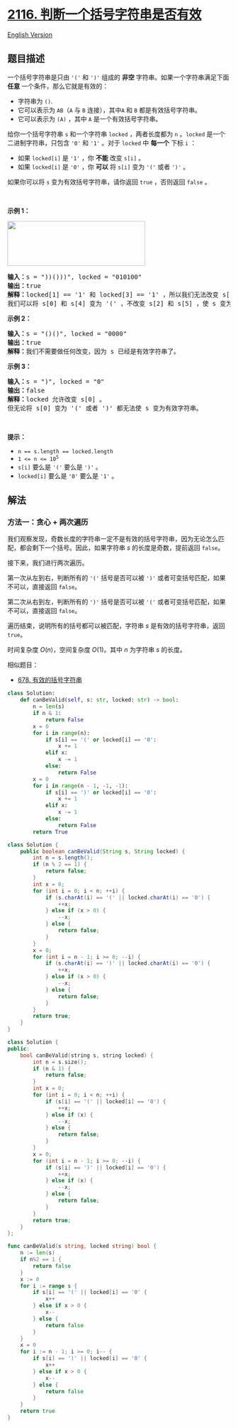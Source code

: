 # [2116. 判断一个括号字符串是否有效](https://leetcode.cn/problems/check-if-a-parentheses-string-can-be-valid)

[English Version](/solution/2100-2199/2116.Check%20if%20a%20Parentheses%20String%20Can%20Be%20Valid/README_EN.md)

<!-- tags:栈,贪心,字符串 -->

<!-- difficulty:中等 -->

## 题目描述

<!-- 这里写题目描述 -->

<p>一个括号字符串是只由&nbsp;<code>'('</code> 和&nbsp;<code>')'</code>&nbsp;组成的&nbsp;<strong>非空</strong>&nbsp;字符串。如果一个字符串满足下面 <b>任意</b>&nbsp;一个条件，那么它就是有效的：</p>

<ul>
	<li>字符串为&nbsp;<code>()</code>.</li>
	<li>它可以表示为 <code>AB</code><span style="">（</span><code>A</code>&nbsp;与&nbsp;<code>B</code>&nbsp;连接），其中<code>A</code> 和&nbsp;<code>B</code>&nbsp;都是有效括号字符串。</li>
	<li>它可以表示为&nbsp;<code>(A)</code>&nbsp;，其中&nbsp;<code>A</code>&nbsp;是一个有效括号字符串。</li>
</ul>

<p>给你一个括号字符串&nbsp;<code>s</code>&nbsp;和一个字符串&nbsp;<code>locked</code>&nbsp;，两者长度都为&nbsp;<code>n</code>&nbsp;。<code>locked</code>&nbsp;是一个二进制字符串，只包含&nbsp;<code>'0'</code>&nbsp;和&nbsp;<code>'1'</code>&nbsp;。对于&nbsp;<code>locked</code>&nbsp;中&nbsp;<strong>每一个</strong>&nbsp;下标&nbsp;<code>i</code> ：</p>

<ul>
	<li>如果&nbsp;<code>locked[i]</code>&nbsp;是&nbsp;<code>'1'</code>&nbsp;，你 <strong>不能</strong>&nbsp;改变&nbsp;<code>s[i]</code>&nbsp;。</li>
	<li>如果&nbsp;<code>locked[i]</code>&nbsp;是&nbsp;<code>'0'</code>&nbsp;，你&nbsp;<strong>可以</strong>&nbsp;将&nbsp;<code>s[i]</code>&nbsp;变为&nbsp;<code>'('</code>&nbsp;或者&nbsp;<code>')'</code>&nbsp;。</li>
</ul>

<p>如果你可以将 <code>s</code>&nbsp;变为有效括号字符串，请你返回&nbsp;<code>true</code>&nbsp;，否则返回&nbsp;<code>false</code>&nbsp;。</p>

<p>&nbsp;</p>

<p><strong>示例 1：</strong></p>

<p><img alt="" src="https://fastly.jsdelivr.net/gh/doocs/leetcode@main/solution/2100-2199/2116.Check%20if%20a%20Parentheses%20String%20Can%20Be%20Valid/images/eg1.png" style="width: 311px; height: 101px;" /></p>

<pre>
<b>输入：</b>s = "))()))", locked = "010100"
<b>输出：</b>true
<b>解释：</b>locked[1] == '1' 和 locked[3] == '1' ，所以我们无法改变 s[1] 或者 s[3] 。
我们可以将 s[0] 和 s[4] 变为 '(' ，不改变 s[2] 和 s[5] ，使 s 变为有效字符串。</pre>

<p><strong>示例 2：</strong></p>

<pre>
<b>输入：</b>s = "()()", locked = "0000"
<b>输出：</b>true
<b>解释：</b>我们不需要做任何改变，因为 s 已经是有效字符串了。
</pre>

<p><strong>示例 3：</strong></p>

<pre>
<b>输入：</b>s = ")", locked = "0"
<b>输出：</b>false
<b>解释：</b>locked 允许改变 s[0] 。
但无论将 s[0] 变为 '(' 或者 ')' 都无法使 s 变为有效字符串。
</pre>

<p>&nbsp;</p>

<p><strong>提示：</strong></p>

<ul>
	<li><code>n == s.length == locked.length</code></li>
	<li><code>1 &lt;= n &lt;= 10<sup>5</sup></code></li>
	<li><code>s[i]</code>&nbsp;要么是&nbsp;<code>'('</code>&nbsp;要么是&nbsp;<code>')'</code>&nbsp;。</li>
	<li><code>locked[i]</code> 要么是&nbsp;<code>'0'</code>&nbsp;要么是&nbsp;<code>'1'</code> 。</li>
</ul>

## 解法

### 方法一：贪心 + 两次遍历

我们观察发现，奇数长度的字符串一定不是有效的括号字符串，因为无论怎么匹配，都会剩下一个括号。因此，如果字符串 $s$ 的长度是奇数，提前返回 `false`。

接下来，我们进行两次遍历。

第一次从左到右，判断所有的 `'('` 括号是否可以被 `')'` 或者可变括号匹配，如果不可以，直接返回 `false`。

第二次从右到左，判断所有的 `')'` 括号是否可以被 `'('` 或者可变括号匹配，如果不可以，直接返回 `false`。

遍历结束，说明所有的括号都可以被匹配，字符串 $s$ 是有效的括号字符串，返回 `true`。

时间复杂度 $O(n)$，空间复杂度 $O(1)$。其中 $n$ 为字符串 $s$ 的长度。

相似题目：

-   [678. 有效的括号字符串](https://github.com/doocs/leetcode/blob/main/solution/0600-0699/0678.Valid%20Parenthesis%20String/README.md)

<!-- tabs:start -->

```python
class Solution:
    def canBeValid(self, s: str, locked: str) -> bool:
        n = len(s)
        if n & 1:
            return False
        x = 0
        for i in range(n):
            if s[i] == '(' or locked[i] == '0':
                x += 1
            elif x:
                x -= 1
            else:
                return False
        x = 0
        for i in range(n - 1, -1, -1):
            if s[i] == ')' or locked[i] == '0':
                x += 1
            elif x:
                x -= 1
            else:
                return False
        return True
```

```java
class Solution {
    public boolean canBeValid(String s, String locked) {
        int n = s.length();
        if (n % 2 == 1) {
            return false;
        }
        int x = 0;
        for (int i = 0; i < n; ++i) {
            if (s.charAt(i) == '(' || locked.charAt(i) == '0') {
                ++x;
            } else if (x > 0) {
                --x;
            } else {
                return false;
            }
        }
        x = 0;
        for (int i = n - 1; i >= 0; --i) {
            if (s.charAt(i) == ')' || locked.charAt(i) == '0') {
                ++x;
            } else if (x > 0) {
                --x;
            } else {
                return false;
            }
        }
        return true;
    }
}
```

```cpp
class Solution {
public:
    bool canBeValid(string s, string locked) {
        int n = s.size();
        if (n & 1) {
            return false;
        }
        int x = 0;
        for (int i = 0; i < n; ++i) {
            if (s[i] == '(' || locked[i] == '0') {
                ++x;
            } else if (x) {
                --x;
            } else {
                return false;
            }
        }
        x = 0;
        for (int i = n - 1; i >= 0; --i) {
            if (s[i] == ')' || locked[i] == '0') {
                ++x;
            } else if (x) {
                --x;
            } else {
                return false;
            }
        }
        return true;
    }
};
```

```go
func canBeValid(s string, locked string) bool {
	n := len(s)
	if n%2 == 1 {
		return false
	}
	x := 0
	for i := range s {
		if s[i] == '(' || locked[i] == '0' {
			x++
		} else if x > 0 {
			x--
		} else {
			return false
		}
	}
	x = 0
	for i := n - 1; i >= 0; i-- {
		if s[i] == ')' || locked[i] == '0' {
			x++
		} else if x > 0 {
			x--
		} else {
			return false
		}
	}
	return true
}
```

<!-- tabs:end -->

<!-- end -->
